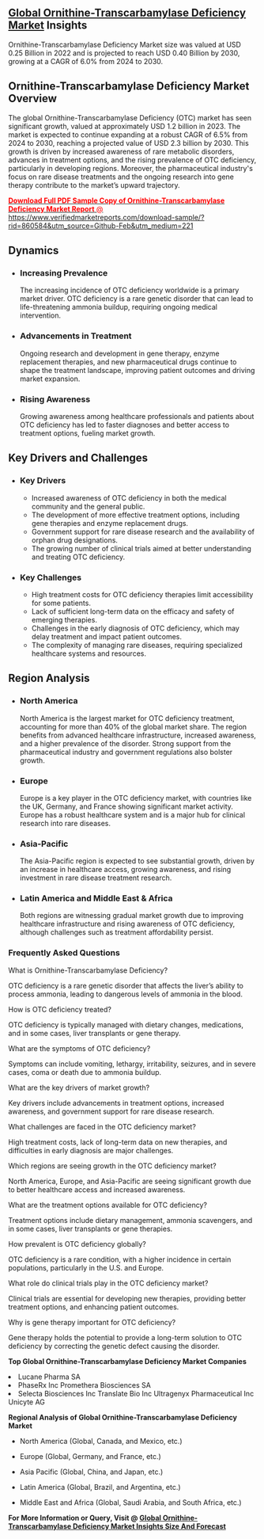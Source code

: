 <h2><a href="https://www.verifiedmarketreports.com/download-sample/?rid=860584&amp;utm_source=Github&amp;utm_medium=221" target="_blank">Global Ornithine-Transcarbamylase Deficiency Market</a> Insights</h2><p>Ornithine-Transcarbamylase Deficiency Market size was valued at USD 0.25 Billion in 2022 and is projected to reach USD 0.40 Billion by 2030, growing at a CAGR of 6.0% from 2024 to 2030.</p><p> <h2>Ornithine-Transcarbamylase Deficiency Market Overview</h2> <p>The global Ornithine-Transcarbamylase Deficiency (OTC) market has seen significant growth, valued at approximately USD 1.2 billion in 2023. The market is expected to continue expanding at a robust CAGR of 6.5% from 2024 to 2030, reaching a projected value of USD 2.3 billion by 2030. This growth is driven by increased awareness of rare metabolic disorders, advances in treatment options, and the rising prevalence of OTC deficiency, particularly in developing regions. Moreover, the pharmaceutical industry's focus on rare disease treatments and the ongoing research into gene therapy contribute to the market’s upward trajectory.</p> <p><a href="#sample"><p><span class=""><span style="color: #ff0000;"><strong>Download Full PDF Sample Copy of Ornithine-Transcarbamylase Deficiency Market Report</strong> @ </span><a href="https://www.verifiedmarketreports.com/download-sample/?rid=860584&amp;utm_source=Github-Feb&amp;utm_medium=221" target="_blank">https://www.verifiedmarketreports.com/download-sample/?rid=860584&amp;utm_source=Github-Feb&amp;utm_medium=221</a></span></p></a></p> <h2>Dynamics</h2> <ul> <li><h3>Increasing Prevalence</h3> The increasing incidence of OTC deficiency worldwide is a primary market driver. OTC deficiency is a rare genetic disorder that can lead to life-threatening ammonia buildup, requiring ongoing medical intervention.</li> <li><h3>Advancements in Treatment</h3> Ongoing research and development in gene therapy, enzyme replacement therapies, and new pharmaceutical drugs continue to shape the treatment landscape, improving patient outcomes and driving market expansion.</li> <li><h3>Rising Awareness</h3> Growing awareness among healthcare professionals and patients about OTC deficiency has led to faster diagnoses and better access to treatment options, fueling market growth.</li> </ul> <h2>Key Drivers and Challenges</h2> <ul> <li><h3>Key Drivers</h3> <ul> <li>Increased awareness of OTC deficiency in both the medical community and the general public.</li> <li>The development of more effective treatment options, including gene therapies and enzyme replacement drugs.</li> <li>Government support for rare disease research and the availability of orphan drug designations.</li> <li>The growing number of clinical trials aimed at better understanding and treating OTC deficiency.</li> </ul> </li> <li><h3>Key Challenges</h3> <ul> <li>High treatment costs for OTC deficiency therapies limit accessibility for some patients.</li> <li>Lack of sufficient long-term data on the efficacy and safety of emerging therapies.</li> <li>Challenges in the early diagnosis of OTC deficiency, which may delay treatment and impact patient outcomes.</li> <li>The complexity of managing rare diseases, requiring specialized healthcare systems and resources.</li> </ul> </li> </ul> <h2>Region Analysis</h2> <ul> <li><h3>North America</h3> North America is the largest market for OTC deficiency treatment, accounting for more than 40% of the global market share. The region benefits from advanced healthcare infrastructure, increased awareness, and a higher prevalence of the disorder. Strong support from the pharmaceutical industry and government regulations also bolster growth.</li> <li><h3>Europe</h3> Europe is a key player in the OTC deficiency market, with countries like the UK, Germany, and France showing significant market activity. Europe has a robust healthcare system and is a major hub for clinical research into rare diseases.</li> <li><h3>Asia-Pacific</h3> The Asia-Pacific region is expected to see substantial growth, driven by an increase in healthcare access, growing awareness, and rising investment in rare disease treatment research.</li> <li><h3>Latin America and Middle East & Africa</h3> Both regions are witnessing gradual market growth due to improving healthcare infrastructure and rising awareness of OTC deficiency, although challenges such as treatment affordability persist.</li> </ul> <h3>Frequently Asked Questions</h3> <p>What is Ornithine-Transcarbamylase Deficiency?</p> <p>OTC deficiency is a rare genetic disorder that affects the liver’s ability to process ammonia, leading to dangerous levels of ammonia in the blood.</p> <p>How is OTC deficiency treated?</p> <p>OTC deficiency is typically managed with dietary changes, medications, and in some cases, liver transplants or gene therapy.</p> <p>What are the symptoms of OTC deficiency?</p> <p>Symptoms can include vomiting, lethargy, irritability, seizures, and in severe cases, coma or death due to ammonia buildup.</p> <p>What are the key drivers of market growth?</p> <p>Key drivers include advancements in treatment options, increased awareness, and government support for rare disease research.</p> <p>What challenges are faced in the OTC deficiency market?</p> <p>High treatment costs, lack of long-term data on new therapies, and difficulties in early diagnosis are major challenges.</p> <p>Which regions are seeing growth in the OTC deficiency market?</p> <p>North America, Europe, and Asia-Pacific are seeing significant growth due to better healthcare access and increased awareness.</p> <p>What are the treatment options available for OTC deficiency?</p> <p>Treatment options include dietary management, ammonia scavengers, and in some cases, liver transplants or gene therapies.</p> <p>How prevalent is OTC deficiency globally?</p> <p>OTC deficiency is a rare condition, with a higher incidence in certain populations, particularly in the U.S. and Europe.</p> <p>What role do clinical trials play in the OTC deficiency market?</p> <p>Clinical trials are essential for developing new therapies, providing better treatment options, and enhancing patient outcomes.</p> <p>Why is gene therapy important for OTC deficiency?</p> <p>Gene therapy holds the potential to provide a long-term solution to OTC deficiency by correcting the genetic defect causing the disorder.</p> </p><p><strong>Top Global Ornithine-Transcarbamylase Deficiency Market Companies</strong></p><div data-test-id=""><p><li>Lucane Pharma SA</li><li> PhaseRx Inc Promethera Biosciences SA</li><li> Selecta Biosciences Inc Translate Bio Inc Ultragenyx Pharmaceutical Inc Unicyte AG</li></p><div><strong>Regional Analysis of&nbsp;Global Ornithine-Transcarbamylase Deficiency Market</strong></div><ul><li dir="ltr"><p dir="ltr">North America&nbsp;(Global, Canada, and Mexico, etc.)</p></li><li dir="ltr"><p dir="ltr">Europe (Global, Germany, and France, etc.)</p></li><li dir="ltr"><p dir="ltr">Asia Pacific&nbsp;(Global, China, and Japan, etc.)</p></li><li dir="ltr"><p dir="ltr">Latin America&nbsp;(Global, Brazil, and Argentina, etc.)</p></li><li dir="ltr">Middle East and Africa&nbsp;(Global, Saudi Arabia, and South Africa, etc.)</li></ul><p><strong>For More Information or Query, Visit @&nbsp;</strong><strong><a href="https://www.verifiedmarketreports.com/product/ornithine-transcarbamylase-deficiency-market/?utm_source=Github&amp;utm_medium=221" target="_blank">Global Ornithine-Transcarbamylase Deficiency Market Insights Size And Forecast</a></strong></p></div>
